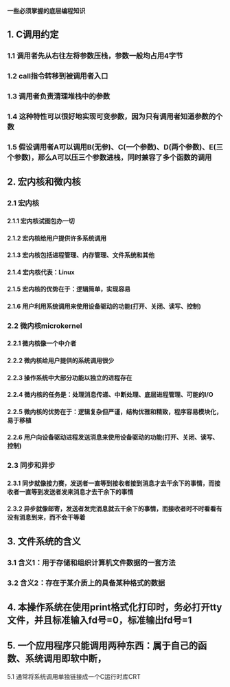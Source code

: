 **一些必须掌握的底层编程知识**
## 1. C调用约定
### 1.1 调用者先从右往左将参数压栈，参数一般均占用4字节
### 1.2 call指令转移到被调用者入口
### 1.3 调用者负责清理堆栈中的参数
### 1.4 这种特性可以很好地实现可变参数，因为只有调用者知道参数的个数
### 1.5 假设调用者A可以调用B(无参)、C(一个参数)、D(两个参数)、E(三个参数)，那么A可以压三个参数进栈，同时兼容了多个函数的调用


## 2. 宏内核和微内核
### 2.1 宏内核
#### 2.1.1 宏内核试图包办一切
#### 2.1.2 宏内核给用户提供许多系统调用
#### 2.1.3 宏内核包括进程管理、内存管理、文件系统和其他
#### 2.1.4 宏内核代表：Linux
#### 2.1.5 宏内核的优势在于：逻辑简单，实现容易
#### 2.1.6 用户利用系统调用来使用设备驱动的功能(打开、关闭、读写、控制)

### 2.2 微内核microkernel
#### 2.2.1 微内核像一个中介者
#### 2.2.2 微内核给用户提供的系统调用很少
#### 2.2.3 操作系统中大部分功能以独立的进程存在
#### 2.2.4 微内核的任务是：处理消息传递、中断处理、底层进程管理、可能的I/O
#### 2.2.5 微内核的优势在于：逻辑复杂但严谨，结构优雅和精致，程序容易模块化，易于移植
#### 2.2.6 用户向设备驱动进程发送消息来使用设备驱动的功能(打开、关闭、读写、控制)

### 2.3 同步和异步
#### 2.3.1 同步就像接力赛，发送者一直等到接收者接到消息才去干余下的事情，而接收者一直等到发送者发来消息才去干余下的事情
#### 2.3.2 异步就像邮寄，发送者发完消息就去干余下的事情，而接收者时不时看看有没有消息到来，而不会干等着

## 3. 文件系统的含义
### 3.1 含义1：用于存储和组织计算机文件数据的一套方法
### 3.2 含义2：存在于某介质上的具备某种格式的数据

## 4. 本操作系统在使用print格式化打印时，务必打开tty文件，并且标准输入fd号=0，标准输出fd号=1

## 5. 一个应用程序只能调用两种东西：属于自己的函数、系统调用即软中断，
   5.1 通常将系统调用单独链接成一个C运行时库CRT